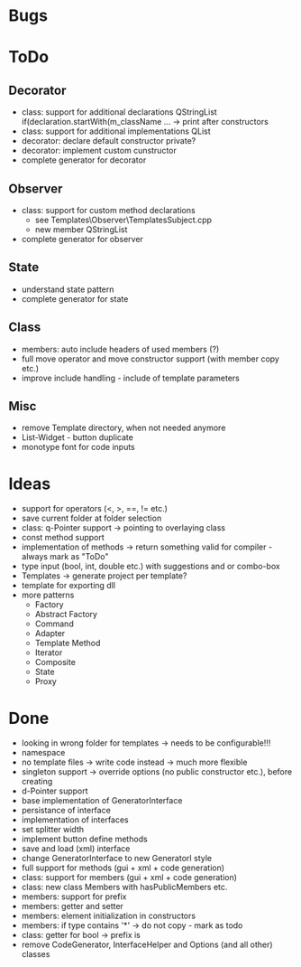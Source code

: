 ﻿# Bugs

# ToDo
## Decorator
* class: support for additional declarations QStringList if(declaration.startWith(m_className ... -> print after constructors
* class: support for additional implementations QList<QStringList>
* decorator: declare default constructor private?
* decorator: implement custom cunstructor
* complete generator for decorator

## Observer
* class: support for custom method declarations
  - see Templates\Observer\TemplatesSubject.cpp
  - new member QStringList
* complete generator for observer

## State
* understand state pattern
* complete generator for state

## Class
* members: auto include headers of used members (?)
* full move operator and move constructor support (with member copy etc.)
* improve include handling - include of template parameters

## Misc
* remove Template directory, when not needed anymore
* List-Widget - button duplicate
* monotype font for code inputs

# Ideas
* support for operators (<, >, ==, != etc.)
* save current folder at folder selection
* class: q-Pointer support -> pointing to overlaying class
* const method support
* implementation of  methods -> return something valid for compiler - always mark as "ToDo"
* type input (bool, int, double etc.) with suggestions and or combo-box
* Templates -> generate project per template?
* template for exporting dll
* more patterns
  * Factory
  * Abstract Factory
  * Command
  * Adapter
  * Template Method
  * Iterator
  * Composite
  * State
  * Proxy

# Done
* looking in wrong folder for templates -> needs to be configurable!!!
* namespace
* no template files -> write code instead -> much more flexible
* singleton support -> override options (no public constructor etc.), before creating
* d-Pointer support
* base implementation of GeneratorInterface
* persistance of interface
* implementation of interfaces
* set splitter width
* implement button define methods
* save and load (xml) interface
* change GeneratorInterface to new GeneratorI style
* full support for methods (gui + xml + code generation)
* class: support for members (gui + xml + code generation)
* class: new class Members with hasPublicMembers etc.
* members: support for prefix
* members: getter and setter
* members: element initialization in constructors
* members: if type contains '*' -> do not copy - mark as todo
* class: getter for bool -> prefix is
* remove CodeGenerator, InterfaceHelper and Options (and all other) classes
